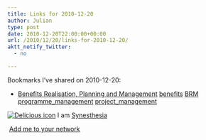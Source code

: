 ```yaml
---
title: Links for 2010-12-20
author: Julian
type: post
date: 2010-12-20T22:00:00+00:00
url: /2010/12/20/links-for-2010-12-20/
aktt_notify_twitter:
  - no

---
```

Bookmarks I&#8217;ve shared on 2010-12-20:

  * [Benefits Realisation, Planning and Management][1] 
    [benefits][2] [BRM][3] [programme_management][4] [project_management][5] </li> </ul> 
    
    <p class="deliciouslink">
      <a href="https://del.icio.us/synesthesia" title="See all my bookmarks on del.icio.us"><img src="https://www.synesthesia.co.uk/images/deliciousicon.jpg" alt="Delicious icon" /></a>&nbsp;I am <a href="https://del.icio.us/synesthesia" title="See all my bookmarks on del.icio.us">Synesthesia</a>
    </p>
    
    <p class="deliciouslink">
      <a href="https://del.icio.us/network?add=synesthesia" title="Add me to your del.icio.us network"><img src="https://www.synesthesia.co.uk/images/add.gif" alt="" /></a>&nbsp;<a href="https://del.icio.us/network?add=synesthesia" title="Add me to your del.icio.us network">Add me to your network</a>
    </p>

 [1]: https://www.pmis.co.uk/benefits_realisation.htm
 [2]: https://delicious.com/synesthesia/benefits
 [3]: https://delicious.com/synesthesia/BRM
 [4]: https://delicious.com/synesthesia/programme_management
 [5]: https://delicious.com/synesthesia/project_management
